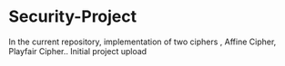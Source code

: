 # Security-Project
In the current repository, implementation of  two ciphers , Affine Cipher, Playfair Cipher..
Initial project upload
